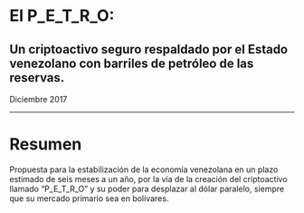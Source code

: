 # El  P_E_T_R_O:
## Un criptoactivo seguro respaldado por el Estado venezolano con barriles de petróleo de las reservas.

Diciembre 2017

---

# Resumen

Propuesta para la estabilización de la economía venezolana en un plazo estimado de seis meses
a un año, por la vía de la creación del criptoactivo llamado “P_E_T_R_O” y su poder para desplazar
al dólar paralelo, siempre que su mercado primario sea en bolívares.
